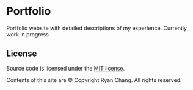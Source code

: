 # Portfolio
Portfolio website with detailed descriptions of my experience. 
Currently work in progress


## License

Source code is licensed under the [MIT license](http://opensource.org/licenses/mit-license.php).

Contents of this site are © Copyright Ryan Chang. All rights reserved.
